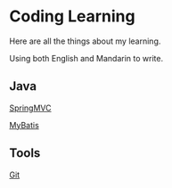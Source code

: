# Coding Learning

Here are all the things about my learning.

Using both English and Mandarin to write.

## Java

[SpringMVC](./pages/SpringMVC.md)

[MyBatis](./pages/MyBatis.md)

## Tools

[Git](./pages/Git.md)

